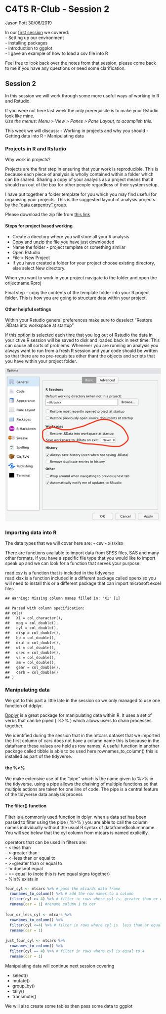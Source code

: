 C4TS R-Club - Session 2
================
Jason Pott
30/06/2019

In our [first
session](https://github.com/jasonpott/r4ds/blob/master/01.%20Session%201%20/session_1.md)
we covered:  
\- Setting up our environment  
\- installing packages  
\- introduction to ggplot  
\- I gave an example of how to load a csv file into R

Feel free to look back over the notes from that session, please come
back to me if you have any questions or need some clarification.

## Session 2

In this session we will work through some more useful ways of working in
R and Rstudio.

If you were not here last week the only prerequisite is to make your
Rstudio look like mine.  
*Use the menus: Menu \> View \> Panes \> Pane Layout, to acomplish
this.*

This week we will discuss: - Working in projects and why you should -
Getting data into R - Manipulating data

### Projects in R and Rstudio

Why work in projects?

Projects are the first step in ensuring that your work is reproducible.
This is because each piece of analysis is wholly contained within a
folder which can be shared. Sharing a copy of your analysis as a project
means that it should run out of the box for other people regardless of
their system setup.

I have put together a folder template for you which you may find useful
for organising your projects. This is the suggested layout of analysis
projects by the [“data carpentry”
group](https://journals.plos.org/ploscompbiol/article?id=10.1371/journal.pcbi.1005510).

Please download the zip file from [this
link](https://github.com/jasonpott/r4ds/raw/master/02.%20Session%202/Project_template.zip)

#### Steps for project based working

  - Create a directory where you will store all your R analysis  
  - Copy and unzip the file you have just downloaded  
  - Name the folder - project template or something similar  
  - Open Rstudio  
  - File \> New Project  
  - If you have created a folder for your project choose existing
    directory, else select New directory.

When you want to work in your project navigate to the folder and open
the orijectname.Rproj

Final step - copy the contents of the template folder into your R
project folder. This is how you are going to structure data within your
project.

#### Other helpful settings

Within your Rstudio general preferences make sure to deselect “Restore
.RData into workspace at startup”

If this option is selected each time that you log out of Rstudio the
data in your ctive R session will be saved to disk and loaded back in
next time. This can cause all sorts of problems. Whenever you are
running an analysis you always want to run from a fresh R session and
your code should be written so that there are no pre-requisites other
thant the objects and scripts that you have within your project folder.

![Important preference](Screenshot%202019-07-01%20at%2008.40.05.png)

### Importing data into R

The data types that we will cover here are: - csv - xls/xlsx

There are functions available to import data from SPSS files, SAS and
many other formats. If you have a specific file type that you would like
to import speak up and we can look for a function that serves your
purpose.

read.csv is a function that is included in the tidyverse  
read.xlsx is a function included in a different package called openxlsx
you will need to install this or a different package that can import
microsoft excel files

    ## Warning: Missing column names filled in: 'X1' [1]

    ## Parsed with column specification:
    ## cols(
    ##   X1 = col_character(),
    ##   mpg = col_double(),
    ##   cyl = col_double(),
    ##   disp = col_double(),
    ##   hp = col_double(),
    ##   drat = col_double(),
    ##   wt = col_double(),
    ##   qsec = col_double(),
    ##   vs = col_double(),
    ##   am = col_double(),
    ##   gear = col_double(),
    ##   carb = col_double()
    ## )

### Manipulating data

We got to this part a little late in the session so we only managed to
use one function of ddplyr.

[Dpplyr](https://dplyr.tidyverse.org) is a great package for
manipulating data within R. It uses a set of verbs that can be piped (
%\>% ) which allows users to chain processes together.

We identified during the session that in the mtcars dataset that we
imported the first column of cars does not have a column name this is
because in the dataframe these values are held as row names. A useful
function in another package called tibble is able to be used here
rownames\_to\_column() this is installed as part of the tidyverse.

#### the %\>%

We make extensive use of the “pipe” which is the name given to %\>% in
the tidyverse. using a pipe allows the chaining of multiple functions so
that multiple actions are taken for one line of code. The pipe is a
central feature of the tidyverse data analysis process

#### The filter() function

Filter is a commonly used function in dplyr. when a data set has been
passed to filter using the pipe ( %\>% ) you are able to call the column
names individually without the usual R syntax of dataframe$columnname.
You will see below that the cyl column from mtcars is named explicitly.

operators that can be used in filters are:  
\- \< less than  
\- \> greater than  
\- \<=less than or equal to  
\- \>=greater than or equal to  
\- \!= doesnot equal  
\- == equal to (note this is two equal signs together)  
\- %in% exists in

``` r
four_cyl <- mtcars %>% # pass the mtcards data frame
  rownames_to_column() %>% # add the row names to a column
  filter(cyl >= 4) %>% # filter in rows where cyl is  greater than or equal to 4
  rename(car = 1) #rename column 1 to car

four_or_less_cyl <- mtcars %>%
  rownames_to_column() %>%
  filter(cyl <=4) %>% # filter in rows where cyl is  less than or equal to 4
  rename(car = 1)

just_four_cyl <- mtcars %>%
  rownames_to_column() %>%
  filter(cyl == 4) %>% # filter in rows where cyl is equal to 4
  rename(car = 1)
```

Manipulating data will continue next session covering

  - select()  
  - mutate()  
  - group\_by()  
  - tally()  
  - transmute()

We will also create some tables then pass some data to ggplot
